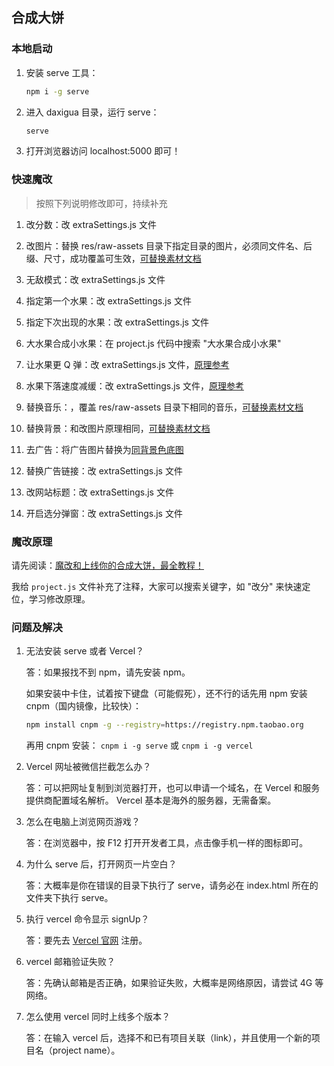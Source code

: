 ## 合成大饼

### 本地启动

1. 安装 serve 工具：

   ```bash
   npm i -g serve
   ```

2. 进入 daxigua 目录，运行 serve：

   ```bash
   serve
   ```

3. 打开浏览器访问 localhost:5000 即可！

### 快速魔改

> 按照下列说明修改即可，持续补充

1. 改分数：改 extraSettings.js 文件

2. 改图片：替换 res/raw-assets 目录下指定目录的图片，必须同文件名、后缀、尺寸，成功覆盖可生效，[可替换素材文档](https://docs.qq.com/sheet/DS0d2VVVJYmpvZ0pZ)

3. 无敌模式：改 extraSettings.js 文件

4. 指定第一个水果：改 extraSettings.js 文件

5. 指定下次出现的水果：改 extraSettings.js 文件

6. 大水果合成小水果：在 project.js 代码中搜索 "大水果合成小水果"

7. 让水果更 Q 弹：改 extraSettings.js 文件，[原理参考](https://docs.cocos.com/creator/api/zh/classes/PhysicsCircleCollider.html?h=circlecollider)

8. 水果下落速度减缓：改 extraSettings.js 文件，[原理参考](https://docs.cocos.com/creator/manual/zh/physics/physics/rigid-body.html?h=%E5%88%9A%E4%BD%93)

9. 替换音乐：，覆盖 res/raw-assets 目录下相同的音乐，[可替换素材文档](https://docs.qq.com/sheet/DS0d2VVVJYmpvZ0pZ)

10. 替换背景：和改图片原理相同，[可替换素材文档](https://docs.qq.com/sheet/DS0d2VVVJYmpvZ0pZ)

11. 去广告：将广告图片替换为[同背景色底图](https://636f-codenav-8grj8px727565176-1256524210.tcb.qcloud.la/0.png)

12. 替换广告链接：改 extraSettings.js 文件

13. 改网站标题：改 extraSettings.js 文件

14. 开启选分弹窗：改 extraSettings.js 文件

### 魔改原理

请先阅读：[魔改和上线你的合成大饼，最全教程！](https://mp.weixin.qq.com/s/H9VR1MWn-9bKSC_1l_MkJw)

我给 `project.js` 文件补充了注释，大家可以搜索关键字，如 "改分" 来快速定位，学习修改原理。

### 问题及解决

1. 无法安装 serve 或者 Vercel？

   答：如果报找不到 npm，请先安装 npm。

   如果安装中卡住，试着按下键盘（可能假死），还不行的话先用 npm 安装 cnpm（国内镜像，比较快）：

   ```bash
   npm install cnpm -g --registry=https://registry.npm.taobao.org
   ```

   再用 cnpm 安装： `cnpm i -g serve` 或 `cnpm i -g vercel`

2. Vercel 网址被微信拦截怎么办？

   答：可以把网址复制到浏览器打开，也可以申请一个域名，在 Vercel 和服务提供商配置域名解析。
   Vercel 基本是海外的服务器，无需备案。

3. 怎么在电脑上浏览网页游戏？

   答：在浏览器中，按 F12 打开开发者工具，点击像手机一样的图标即可。

4. 为什么 serve 后，打开网页一片空白？

   答：大概率是你在错误的目录下执行了 serve，请务必在 index.html 所在的文件夹下执行 serve。

5. 执行 vercel 命令显示 signUp？

   答：要先去 [Vercel 官网](https://vercel.com/) 注册。

6. vercel 邮箱验证失败？

   答：先确认邮箱是否正确，如果验证失败，大概率是网络原因，请尝试 4G 等网络。

7. 怎么使用 vercel 同时上线多个版本？

   答：在输入 vercel 后，选择不和已有项目关联（link），并且使用一个新的项目名（project name）。


